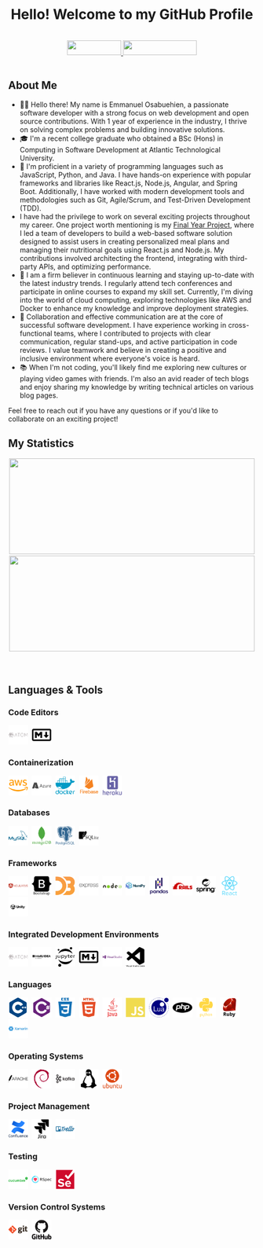 <div align="center">
  <!-- Heading -->
  <h1>
    <!-- Text -->
    Hello! Welcome to my GitHub Profile
  </h1>
  
  <br>
  
  <!-- LinkedIn -->
  <a href="https://www.linkedin.com/in/emmanuel-osabuehien-55708b23a/">
    <img src="https://img.shields.io/badge/LinkedIn-0077B5?style=for-the-badge&logo=linkedin&logoColor=white" height="30px" width="110px"/>
  </a>
  
  <!-- Views Counter -->
  <a href="https://hits.seeyoufarm.com">
    <img src="https://hits.seeyoufarm.com/api/count/incr/badge.svg?url=https%3A%2F%2Fgithub.com%2FEmmanuel-Osabuehien&count_bg=%2308235A&title_bg=%23460C59&icon=ibeacon.svg&icon_color=%23FFFFFF&title=Visits&edge_flat=true" height="30px" width="150px"/>
  </a>
</div>
  
  <br>

## About Me

- 👋🏾 Hello there! My name is Emmanuel Osabuehien, a passionate software developer with a strong focus on web development and open source contributions. With 1 year of experience in the industry, I thrive on solving complex problems and building innovative solutions.
- 🎓 I'm a recent college graduate who obtained a BSc (Hons) in Computing in Software Development at Atlantic Technological University.
- 🔧 I'm proficient in a variety of programming languages such as JavaScript, Python, and Java. I have hands-on experience with popular frameworks and libraries like React.js, Node.js, Angular, and Spring Boot. Additionally, I have worked with modern development tools and methodologies such as Git, Agile/Scrum, and Test-Driven Development (TDD).
- I have had the privilege to work on several exciting projects throughout my career. One project worth mentioning is my [Final Year Project](https://github.com/Emmanuel-Osabuehien/AppliedProjectMinorDissertation), where I led a team of developers to build a web-based software solution designed to assist users in creating personalized meal plans and managing their nutritional goals using React.js and Node.js. My contributions involved architecting the frontend, integrating with third-party APIs, and optimizing performance.
- 🌱 I am a firm believer in continuous learning and staying up-to-date with the latest industry trends. I regularly attend tech conferences and participate in online courses to expand my skill set. Currently, I'm diving into the world of cloud computing, exploring technologies like AWS and Docker to enhance my knowledge and improve deployment strategies.
- 🤝 Collaboration and effective communication are at the core of successful software development. I have experience working in cross-functional teams, where I contributed to projects with clear communication, regular stand-ups, and active participation in code reviews. I value teamwork and believe in creating a positive and inclusive environment where everyone's voice is heard.
- 📚 When I'm not coding, you'll likely find me exploring new cultures or playing video games with friends. I'm also an avid reader of tech blogs and enjoy sharing my knowledge by writing technical articles on various blog pages.

Feel free to reach out if you have any questions or if you'd like to collaborate on an exciting project!
  
  ## My Statistics

<!-- GitHub Stats -->
<div align="center">
  <a href="https://git.io/streak-stats">
    <img src="http://github-readme-streak-stats.herokuapp.com?user=Emmanuel-Osabuehien&theme=elegant&date_format=M%20j%5B%2C%20Y%5D&stroke=DD0000" height="195px" width="500px"/>
  </a>
  
<!-- Top Languages Stats -->
  <a href="https://github.com/anuraghazra/github-readme-stats">
    <img src="https://github-readme-stats.vercel.app/api/top-langs/?username=Emmanuel-Osabuehien&layout=compact&count_private=true&show_icons=true&theme=tokyonight&locale=en&border_color=133d91&icon_color=b34704" height="195px" width="500px"/>
  </a>
</div>

<br>

<br>

## Languages & Tools

### Code Editors

<div align="left">
  <img src="https://github.com/devicons/devicon/blob/master/icons/atom/atom-original-wordmark.svg" title="Atom" **alt="Atom" width="40" height="40"/>&nbsp;
  <img src="https://github.com/devicons/devicon/blob/master/icons/markdown/markdown-original.svg" title="Markdown" **alt="Markdown" width="40" height="40"/>&nbsp;
</div>

### Containerization

<div align="left">
  <img src="https://github.com/devicons/devicon/blob/master/icons/amazonwebservices/amazonwebservices-plain-wordmark.svg" title="AWS" alt="AWS" width="40" height="40"/>&nbsp;
  <img src="https://github.com/devicons/devicon/blob/master/icons/azure/azure-plain-wordmark.svg" title="Azure" alt="Azure" width="40" height="40"/>&nbsp;
  <img src="https://github.com/devicons/devicon/blob/master/icons/docker/docker-plain-wordmark.svg" title="Docker" **alt="Docker" width="40" height="40"/>&nbsp;
  <img src="https://github.com/devicons/devicon/blob/master/icons/firebase/firebase-plain-wordmark.svg" title="Firebase" alt="Firebase" width="40" height="40"/>&nbsp;
  <img src="https://github.com/devicons/devicon/blob/master/icons/heroku/heroku-plain-wordmark.svg" title="Heroku" **alt="Heroku" width="40" height="40"/>&nbsp;
</div>

### Databases

<div align="left">
  <img src="https://github.com/devicons/devicon/blob/master/icons/mysql/mysql-plain-wordmark.svg" title="MySQL"  alt="MySQL" width="40" height="40"/>&nbsp;
  <img src="https://github.com/devicons/devicon/blob/master/icons/mongodb/mongodb-plain-wordmark.svg" title="MongoDB"  alt="MongoDB" width="40" height="40"/>&nbsp;
  <img src="https://github.com/devicons/devicon/blob/master/icons/postgresql/postgresql-plain-wordmark.svg" title="PostgreSQL"  alt="PostgreSQL" width="40" height="40"/>&nbsp;
  <img src="https://github.com/devicons/devicon/blob/master/icons/sqlite/sqlite-plain-wordmark.svg" title="SQLite"  alt="SQLite" width="40" height="40"/>&nbsp;
</div>
</div>

### Frameworks

<div align="left">
  <img src="https://github.com/devicons/devicon/blob/master/icons/angularjs/angularjs-plain-wordmark.svg" title="Angular" alt="Angular" width="40" height="40"/>&nbsp;
  <img src="https://github.com/devicons/devicon/blob/master/icons/bootstrap/bootstrap-plain-wordmark.svg" title="Bootstrap" alt="Bootstrap" width="40" height="40"/>&nbsp;
  <img src="https://github.com/devicons/devicon/blob/master/icons/d3js/d3js-plain.svg" title="D3JS"  alt="D3JS" width="40" height="40"/>&nbsp;
  <img src="https://github.com/devicons/devicon/blob/master/icons/express/express-original-wordmark.svg" title="ExpressJS"  alt="ExpressJS" width="40" height="40"/>&nbsp;
  <img src="https://github.com/devicons/devicon/blob/master/icons/nodejs/nodejs-original-wordmark.svg" title="NodeJS" alt="NodeJS" width="40" height="40"/>&nbsp;
  <img src="https://github.com/devicons/devicon/blob/master/icons/numpy/numpy-original-wordmark.svg" title="NumPY"  alt="NumPY" width="40" height="40"/>&nbsp;
  <img src="https://github.com/devicons/devicon/blob/master/icons/pandas/pandas-original-wordmark.svg" title="Pandas"  alt="Pandas" width="40" height="40"/>&nbsp;
  <img src="https://github.com/devicons/devicon/blob/master/icons/rails/rails-plain-wordmark.svg" title="Rails" **alt="Rails" width="40" height="40"/>&nbsp;
  <img src="https://github.com/devicons/devicon/blob/master/icons/spring/spring-plain-wordmark.svg" title="Spring" **alt="Spring" width="40" height="40"/>&nbsp;
  <img src="https://github.com/devicons/devicon/blob/master/icons/react/react-original-wordmark.svg" title="React" alt="React" width="40" height="40"/>&nbsp;
  <img src="https://github.com/devicons/devicon/blob/master/icons/unity/unity-original-wordmark.svg" title="Unity" **alt="Unity" width="40" height="40"/>&nbsp;
</div>

### Integrated Development Environments

<div align="left">
  <img src="https://github.com/devicons/devicon/blob/master/icons/atom/atom-original-wordmark.svg" title="Atom" **alt="Atom" width="40" height="40"/>&nbsp;
  <img src="https://github.com/devicons/devicon/blob/master/icons/intellij/intellij-plain-wordmark.svg" title="IntelliJ" **alt="IntelliJ" width="40" height="40"/>&nbsp;
  <img src="https://github.com/devicons/devicon/blob/master/icons/jupyter/jupyter-plain-wordmark.svg" title="Jupyter" **alt="Jupyter" width="40" height="40"/>&nbsp;
  <img src="https://github.com/devicons/devicon/blob/master/icons/markdown/markdown-original.svg" title="Markdown" **alt="Markdown" width="40" height="40"/>&nbsp;
  <img src="https://github.com/devicons/devicon/blob/master/icons/visualstudio/visualstudio-plain-wordmark.svg" title="Visual Studio" **alt="Visual Studio" width="40" height="40"/>&nbsp;
  <img src="https://github.com/devicons/devicon/blob/master/icons/vscode/vscode-plain-wordmark.svg" title="VSCode" **alt="VSCode" width="40" height="40"/>&nbsp;
</div>

### Languages

<div align="left">
  <img src="https://github.com/devicons/devicon/blob/master/icons/cplusplus/cplusplus-plain.svg" title="CPlusPlus" **alt="CPlusPlus" width="40" height="40"/>&nbsp;
  <img src="https://github.com/devicons/devicon/blob/master/icons/csharp/csharp-plain.svg" title="CSharp" **alt="CSharp" width="40" height="40"/>&nbsp;
  <img src="https://github.com/devicons/devicon/blob/master/icons/css3/css3-plain-wordmark.svg"  title="CSS3" alt="CSS" width="40" height="40"/>&nbsp;
  <img src="https://github.com/devicons/devicon/blob/master/icons/html5/html5-plain-wordmark.svg" title="HTML5" alt="HTML" width="40" height="40"/>&nbsp;
  <img src="https://github.com/devicons/devicon/blob/master/icons/java/java-plain-wordmark.svg" title="Java" alt="Java" width="40" height="40"/>&nbsp;
  <img src="https://github.com/devicons/devicon/blob/master/icons/javascript/javascript-plain.svg" title="JavaScript" alt="JavaScript" width="40" height="40"/>&nbsp;
  <img src="https://github.com/devicons/devicon/blob/master/icons/lua/lua-plain-wordmark.svg" title="Lua" **alt="Lua" width="40" height="40"/>&nbsp;
  <img src="https://github.com/devicons/devicon/blob/master/icons/php/php-plain.svg"  title="PHP" alt="PHP" width="40" height="40"/>&nbsp;
  <img src="https://github.com/devicons/devicon/blob/master/icons/python/python-plain-wordmark.svg"  title="Python" alt="Python" width="40" height="40"/>&nbsp;
   <img src="https://github.com/devicons/devicon/blob/master/icons/ruby/ruby-original-wordmark.svg"  title="Ruby" alt="Ruby" width="40" height="40"/>&nbsp;
  <img src="https://github.com/devicons/devicon/blob/master/icons/xamarin/xamarin-original-wordmark.svg"  title="XML" alt="XML" width="40" height="40"/>&nbsp;
</div>

### Operating Systems

<div align="left">
  <img src="https://github.com/devicons/devicon/blob/master/icons/apache/apache-plain-wordmark.svg" title="Apache" **alt="Apache" width="40" height="40"/>&nbsp;
  <img src="https://github.com/devicons/devicon/blob/master/icons/debian/debian-plain.svg" title="Debian" **alt="Debian" width="40" height="40"/>&nbsp;
  <img src="https://github.com/devicons/devicon/blob/master/icons/apachekafka/apachekafka-original-wordmark.svg" title="Kafka" **alt="Kafka" width="40" height="40"/>&nbsp;
  <img src="https://github.com/devicons/devicon/blob/master/icons/linux/linux-plain.svg" title="Linux" **alt="Linux" width="40" height="40"/>&nbsp;
  <img src="https://github.com/devicons/devicon/blob/master/icons/ubuntu/ubuntu-plain-wordmark.svg" title="Ubuntu" **alt="Ubuntu" width="40" height="40"/>&nbsp;
</div>

### Project Management

<div align="left">
  <img src="https://github.com/devicons/devicon/blob/master/icons/confluence/confluence-original-wordmark.svg" title="Confluence" **alt="Confluence" width="40" height="40"/>&nbsp;
  <img src="https://github.com/devicons/devicon/blob/master/icons/jira/jira-plain-wordmark.svg" title="Jira" **alt="Jira" width="40" height="40"/>&nbsp;
  <img src="https://github.com/devicons/devicon/blob/master/icons/trello/trello-plain-wordmark.svg" title="Trello" **alt="Trello" width="40" height="40"/>&nbsp;
</div>

### Testing

<div align="left">
  <img src="https://github.com/devicons/devicon/blob/master/icons/cucumber/cucumber-plain-wordmark.svg" title="Cucumber"  alt="Cucumber" width="40" height="40"/>&nbsp;
  <img src="https://github.com/devicons/devicon/blob/master/icons/rspec/rspec-original-wordmark.svg" title="RSpec"  alt="RSpec" width="40" height="40"/>&nbsp;
  <img src="https://github.com/devicons/devicon/blob/master/icons/selenium/selenium-original.svg" title="Selenium"  alt="Selenium" width="40" height="40"/>&nbsp;
</div>

### Version Control Systems

<div align="left">
  <img src="https://github.com/devicons/devicon/blob/master/icons/git/git-original-wordmark.svg" title="Git" **alt="Git" width="40" height="40"/>&nbsp;
  <img src="https://github.com/devicons/devicon/blob/master/icons/github/github-original-wordmark.svg" title="GitHub" **alt="GitHub" width="40" height="40"/>&nbsp;
</div>
